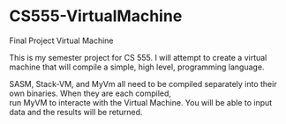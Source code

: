 # CS555-VirtualMachine
Final Project Virtual Machine

This is my semester project for CS 555.  I will attempt to create a virtual machine that will compile a simple,
high level, programming language.

SASM, Stack-VM, and MyVm all need to be compiled separately into their own binaries. When they are each compiled,  
run MyVM to interacte with the Virtual Machine.  You will be able to input data and the results will be returned.


